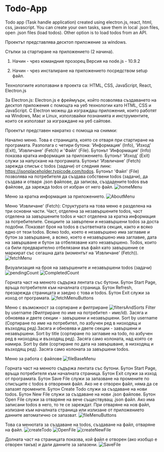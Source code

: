 # Todo-App
Todo app (Task handle application) created using electron.js, react, html, css, javascript. You can create your own tasks, save them in local .json files, open .json files (load todos). 
Other option is to load todos from an API.

Проектът представлява десктоп приложение за windows.

Стъпки за стартиране на приложението (2 начина).
1. Начин - чрез командния прозорец
   Версия на node.js - 10.9.2
   
3. Начин - чрез инсталиране на приложението посредством setup файл.

Технологиите използвани в проекта са:
HTML, CSS, JavaScript, React, Electron.js

За Electron.js:
Electron.js е фреймуърк, който позволява създаването на десктоп приложения с помощта на уеб технологии като HTML, CSS и JavaScript. С Electron можеш да изграждаш приложения, които работят на Windows, Mac и Linux, използвайки познанията и инструментите, които се използват за изграждане на уеб сайтове.

Проектът представен накратко с помоща на снимки:

Начално меню. Това е страницата, която се отваря при стартиране на програмата. Разполага с четири бутона: 'Информация' (Info), 'Изход' (Exit), 'Извличане' (Fetch) и 'Файл' (File).
Бутонът 'Информация' (Info) показва кратка информация за приложението.
Бутонът 'Изход' (Exit) служи за напускане на програмата.
Бутонът 'Извличане' (Fetch) зарежда списък с todos (задачи) от следния линк: https://jsonplaceholder.typicode.com/todos.
Бутонът 'Файл' (File) позволява на потребителя да създава собствени todos (задачи), да създава и отваря .json файлове, да записва, създадените todos във файлове, да зарежда todos от избран от него файл.
![homeMenu](https://github.com/user-attachments/assets/2101ff52-d7f8-4907-b486-eb6b05230919)

Меню за кратка информация за приложението.
![AboutMenu](https://github.com/user-attachments/assets/69b9bf59-a922-48bf-98e0-557ea45849ee)


Меню 'Извличане' (Fetch):
Структурата на това меню е разделена на три основни части. Част, отделена за незавършените todos, част отделена за завършените todos и част отделена за кратка информация за потребителите.
Секциите за завърпени и незавършени todos за доста подобни. Показват броя на todos в съответната секция, както и всяко едно от тези todos. 
Всяко todo, което е незавършено има заглавие и бутон за завършване, а всяко, което е незавършено има заглавие, дата на завършване и бутон за отбелязване като незавършено.
Todos, които са били предварително отбелязани във файл като завършение се маркират със сегашна дата (моментът на 'Извличане' (Fetch)).
![fetchMenu](https://github.com/user-attachments/assets/4a97893d-0903-4dab-9a5f-137c8a39330a)

Визуализация на броя на завършените и незавършени todos (задачи)
![pendingCount](https://github.com/user-attachments/assets/9289bad8-278b-4ccf-b4d1-72e7a3e14416) ![CompletedCount](https://github.com/user-attachments/assets/b3cbd771-8e7c-4e5c-9498-722726cc6341)

Горната част на менюто съдържа лентата със бутони.
Бутон Start Page, връща потребителя към началната страница.
Бутон Refresh, презарежда страницата и заедно с това и todos.
Бутон Exit служи за изход от програмата.
![fetchMenuButtons](https://github.com/user-attachments/assets/463bd736-75fa-4e3d-bce1-f5177a4154dc)

Меню с възможност за сортиране и филтриране
![filtersAndSorts](https://github.com/user-attachments/assets/d6680e12-8b5d-4f77-90ef-5aa20b3fc862)
Filter by username (Филтриране по име на потребител - име/id). Засяга и обновява и двете секции - завършени и незавършени.
Sort by username (Сортиране по име на потребител, по азбучен ред в низходящ и възходящ ред).Засяга и обновява и двете секции - завършени и незавършени.
Sort by title (сортиране по заглавие на todo, по азбучен ред в низходящ и възходящ ред). Засяга само колоната, над която се намира.
Sort by date (сортиране по дата на завършване, в низходящ и възходящ ред). Засяга само колоната за завършени todos.

Меню за работа с файлове
![fileBaseMenu](https://github.com/user-attachments/assets/caf41332-3187-4cd0-9593-c516a0bed943)

Горната част на менюто съдържа лентата със бутони.
Бутон Start Page, връща потребителя към началната страница.
Бутон Exit служи за изход от програмата.
Бутон Save File служи за запазване на промените по списъците с todos в отворения файл. Ако не е отворен файл, няма да се запазят промените.
Бутон Create Todo служи за създаване на нови todos.
Бутон New File служи за създаване на нови .json файлове.
Бутон Open File служи за отваряне на вече съществуващ .json файл. Ако има записани todos в него, то те се зареждат.
При отваряне на нов файл, излизане към началната страница или излизане от приложението данните автоматично се запазват.
![fileMenuButtons](https://github.com/user-attachments/assets/98488253-7303-48d6-bf27-af3228dd2471)

Това са менютата за създаване на todos, създаване на файл, отваряне на файл.
![createTodo](https://github.com/user-attachments/assets/1d78f67f-0ae2-4751-8385-6bad9a4ac0b1)
![OpenFile](https://github.com/user-attachments/assets/76eeab92-ecba-4de7-80c2-b0e71786d078)
![createNewFile](https://github.com/user-attachments/assets/59d3c245-4756-4764-a8e3-91f03988fb6e)

Долната част на страницата показва, кой файл е отворен (ако изобщо е отворен такъв) и дали данните за запазени. 
![SaveFile](https://github.com/user-attachments/assets/13a90d2f-fad5-4c89-a38a-2ff32d0bd4e4)



